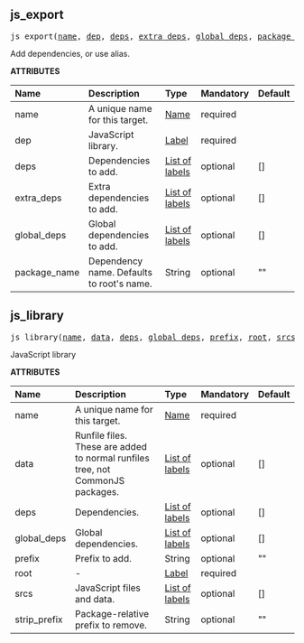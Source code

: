 <!-- Generated with Stardoc: http://skydoc.bazel.build -->

<a id="#js_export"></a>

## js_export

<pre>
js_export(<a href="#js_export-name">name</a>, <a href="#js_export-dep">dep</a>, <a href="#js_export-deps">deps</a>, <a href="#js_export-extra_deps">extra_deps</a>, <a href="#js_export-global_deps">global_deps</a>, <a href="#js_export-package_name">package_name</a>)
</pre>

Add dependencies, or use alias.

**ATTRIBUTES**

| Name                                            | Description                               | Type                                                                        | Mandatory | Default |
| :---------------------------------------------- | :---------------------------------------- | :-------------------------------------------------------------------------- | :-------- | :------ |
| <a id="js_export-name"></a>name                 | A unique name for this target.            | <a href="https://bazel.build/docs/build-ref.html#name">Name</a>             | required  |         |
| <a id="js_export-dep"></a>dep                   | JavaScript library.                       | <a href="https://bazel.build/docs/build-ref.html#labels">Label</a>          | required  |         |
| <a id="js_export-deps"></a>deps                 | Dependencies to add.                      | <a href="https://bazel.build/docs/build-ref.html#labels">List of labels</a> | optional  | []      |
| <a id="js_export-extra_deps"></a>extra_deps     | Extra dependencies to add.                | <a href="https://bazel.build/docs/build-ref.html#labels">List of labels</a> | optional  | []      |
| <a id="js_export-global_deps"></a>global_deps   | Global dependencies to add.               | <a href="https://bazel.build/docs/build-ref.html#labels">List of labels</a> | optional  | []      |
| <a id="js_export-package_name"></a>package_name | Dependency name. Defaults to root's name. | String                                                                      | optional  | ""      |

<a id="#js_library"></a>

## js_library

<pre>
js_library(<a href="#js_library-name">name</a>, <a href="#js_library-data">data</a>, <a href="#js_library-deps">deps</a>, <a href="#js_library-global_deps">global_deps</a>, <a href="#js_library-prefix">prefix</a>, <a href="#js_library-root">root</a>, <a href="#js_library-srcs">srcs</a>, <a href="#js_library-strip_prefix">strip_prefix</a>)
</pre>

JavaScript library

**ATTRIBUTES**

| Name                                             | Description                                                                    | Type                                                                        | Mandatory | Default |
| :----------------------------------------------- | :----------------------------------------------------------------------------- | :-------------------------------------------------------------------------- | :-------- | :------ |
| <a id="js_library-name"></a>name                 | A unique name for this target.                                                 | <a href="https://bazel.build/docs/build-ref.html#name">Name</a>             | required  |         |
| <a id="js_library-data"></a>data                 | Runfile files. These are added to normal runfiles tree, not CommonJS packages. | <a href="https://bazel.build/docs/build-ref.html#labels">List of labels</a> | optional  | []      |
| <a id="js_library-deps"></a>deps                 | Dependencies.                                                                  | <a href="https://bazel.build/docs/build-ref.html#labels">List of labels</a> | optional  | []      |
| <a id="js_library-global_deps"></a>global_deps   | Global dependencies.                                                           | <a href="https://bazel.build/docs/build-ref.html#labels">List of labels</a> | optional  | []      |
| <a id="js_library-prefix"></a>prefix             | Prefix to add.                                                                 | String                                                                      | optional  | ""      |
| <a id="js_library-root"></a>root                 | -                                                                              | <a href="https://bazel.build/docs/build-ref.html#labels">Label</a>          | required  |         |
| <a id="js_library-srcs"></a>srcs                 | JavaScript files and data.                                                     | <a href="https://bazel.build/docs/build-ref.html#labels">List of labels</a> | optional  | []      |
| <a id="js_library-strip_prefix"></a>strip_prefix | Package-relative prefix to remove.                                             | String                                                                      | optional  | ""      |

